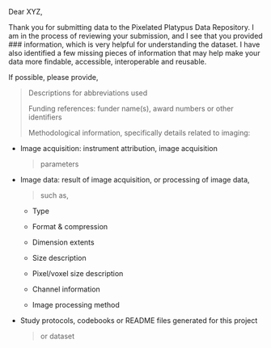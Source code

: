 Dear XYZ,

Thank you for submitting data to the Pixelated Platypus Data Repository.
I am in the process of reviewing your submission, and I see that you
provided \### information, which is very helpful for understanding the
dataset. I have also identified a few missing pieces of information that
may help make your data more findable, accessible, interoperable and
reusable.

If possible, please provide,

> Descriptions for abbreviations used
>
> Funding references: funder name(s), award numbers or other identifiers
>
> Methodological information, specifically details related to imaging:

- Image acquisition: instrument attribution, image acquisition
  > parameters

- Image data: result of image acquisition, or processing of image data,
  > such as,

  - Type

  - Format & compression

  - Dimension extents

  - Size description

  - Pixel/voxel size description

  - Channel information

  - Image processing method

- Study protocols, codebooks or README files generated for this project
  > or dataset
